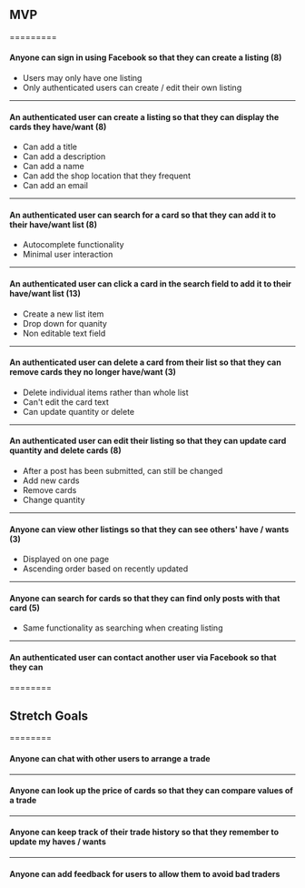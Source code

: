 ## MVP
=========

#### Anyone can sign in using Facebook so that they can create a listing (8)
* Users may only have one listing
* Only authenticated users can create / edit their own listing

----

#### An authenticated user can create a listing so that they can display the cards they have/want (8)
* Can add a title
* Can add a description
* Can add a name
* Can add the shop location that they frequent
* Can add an email

---- 

#### An authenticated user can search for a card so that they can add it to their have/want list (8)
* Autocomplete functionality
* Minimal user interaction

----

#### An authenticated user can click a card in the search field to add it to their have/want list (13)
* Create a new list item 
* Drop down for quanity 
* Non editable text field

----

#### An authenticated user can delete a card from their list so that they can remove cards they no longer have/want (3)
* Delete individual items rather than whole list
* Can't edit the card text
* Can update quantity or delete

---- 

#### An authenticated user can edit their listing so that they can update card quantity and delete cards (8)
* After a post has been submitted, can still be changed
* Add new cards
* Remove cards
* Change quantity

---- 

#### Anyone can view other listings so that they can see others' have / wants (3)
* Displayed on one page
* Ascending order based on recently updated

----

#### Anyone can search for cards so that they can find only posts with that card (5)
* Same functionality as searching when creating listing

---- 

#### An authenticated user can contact another user via Facebook so that they can 

========
## Stretch Goals
========

#### Anyone can chat with other users to arrange a trade

---- 

#### Anyone can look up the price of cards so that they can compare values of a trade

---- 

#### Anyone can keep track of their trade history so that they remember to update my haves / wants

---- 

#### Anyone can add feedback for users to allow them to avoid bad traders



